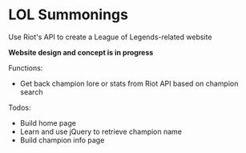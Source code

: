 # LOL Summonings

Use Riot's API to create a League of Legends-related website

**Website design and concept is in progress**

Functions:
- Get back champion lore or stats from Riot API based on champion search

Todos:
- Build home page
- Learn and use jQuery to retrieve champion name
- Build champion info page
